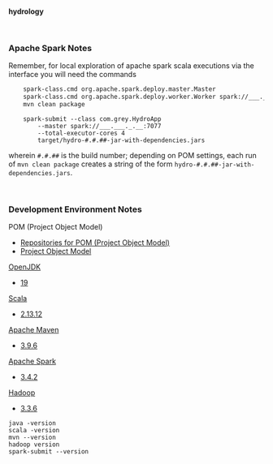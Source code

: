 <br>

**hydrology**

<br>

### Apache Spark Notes

Remember, for local exploration of apache spark scala executions via the interface you will need the commands

```bash
    spark-class.cmd org.apache.spark.deploy.master.Master
    spark-class.cmd org.apache.spark.deploy.worker.Worker spark://___.___._.__:7077
    mvn clean package
```


```shell
    spark-submit --class com.grey.HydroApp 
        --master spark://___.___._.__:7077 
        --total-executor-cores 4 
        target/hydro-#.#.##-jar-with-dependencies.jars
```

wherein `#.#.##` is the build number; depending on <span title='Project Object Model'>POM</span> settings, each run of `mvn clean package` creates a string of the form `hydro-#.#.##-jar-with-dependencies.jars`.

<br>

### Development Environment Notes

POM (Project Object Model)
* [Repositories for POM (Project Object Model)](https://mvnrepository.com/repos)
* [Project Object Model](https://maven.apache.org/guides/introduction/introduction-to-the-pom.html)

[OpenJDK](https://hub.docker.com/_/openjdk)
* [19](https://hub.docker.com/layers/library/openjdk/19-rc/images/sha256-973fe414a4e1f3e41e291b068183684a88827dd2cb5f78214da26632d5218702?context=explore)

[Scala](https://scala-lang.org)
* [2.13.12](https://scala-lang.org/download/2.13.12.html)

[Apache Maven](https://maven.apache.org)
* [3.9.6](https://dlcdn.apache.org/maven/maven-3/3.9.6/binaries/)

[Apache Spark](https://spark.apache.org)
* [3.4.2](https://dlcdn.apache.org/spark/spark-3.4.2/)

[Hadoop](https://hadoop.apache.org)
* [3.3.6](https://dlcdn.apache.org/hadoop/common/hadoop-3.3.6/)


```shell
java -version
scala -version
mvn --version
hadoop version
spark-submit --version
```

<br>
<br>

<br>
<br>

<br>
<br>

<br>
<br>
